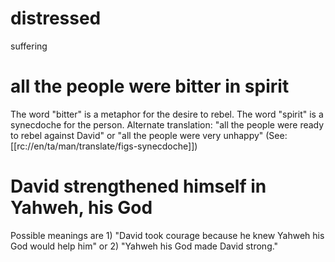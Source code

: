 # distressed

suffering

# all the people were bitter in spirit

The word "bitter" is a metaphor for the desire to rebel. The word "spirit" is a synecdoche for the person. Alternate translation: "all the people were ready to rebel against David" or "all the people were very unhappy" (See: [[rc://en/ta/man/translate/figs-synecdoche]])

# David strengthened himself in Yahweh, his God

Possible meanings are 1) "David took courage because he knew Yahweh his God would help him" or 2) "Yahweh his God made David strong."

